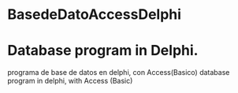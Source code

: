 # BasedeDatoAccessDelphi
# Database program in Delphi.
programa de base de datos en delphi, con Access(Basico)
database program in delphi, with Access (Basic)
